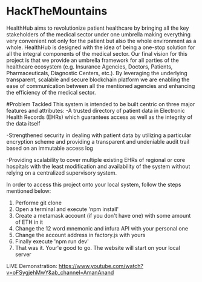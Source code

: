 # HackTheMountains

HealthHub aims to revolutionize patient healthcare by bringing all the key stakeholders of the medical sector under one umbrella making everything very convenient not only for the patient but also the whole environment as a whole.
HealthHub is designed with the idea of being a one-stop solution for all the integral components of the medical sector. Our final vision for this project is that we provide an umbrella framework for all parties of the healthcare ecosystem (e.g. Insurance Agencies, Doctors, Patients, Pharmaceuticals, Diagnostic Centers, etc.). By leveraging the underlying transparent, scalable and secure blockchain platform we are enabling the ease of communication between all the mentioned agencies and enhancing the efficiency of the medical sector.

#Problem Tackled
This system is intended to be built centric on three major features and attributes:
-A trusted directory of patient data in Electronic Health Records (EHRs) which guarantees access as well as the integrity of the data itself

-Strengthened security in dealing with patient data by utilizing a particular encryption scheme and providing a transparent and undeniable audit trail based on an immutable access log

-Providing scalability to cover multiple existing EHRs of regional or core hospitals with the least modification and availability of the system without relying on a centralized supervisory system.


In order to access this project onto your local system, follow the steps mentioned below:

1. Performe git clone <URL> 
2. Open a terminal and execute 'npm install' 
3. Create a metamask account (if you don't have one) with some amount of ETH in it
4. Change the 12 word mnemonic and infura API with your personal one 
5. Change the account address in factory.js with yours
6. Finally execute 'npm run dev'
7. That was it. Your'e good to go. The website will start on your local server 
  
LIVE Demonstration: https://www.youtube.com/watch?v=oFSygjehMwY&ab_channel=AmanAnand
